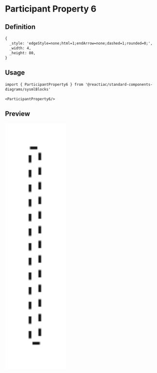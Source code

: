 # Participant Property 6

## Definition

```
{
  _style: 'edgeStyle=none;html=1;endArrow=none;dashed=1;rounded=0;',
  _width: 4,
  _height: 80,
}
```

## Usage

```
import { ParticipantProperty6 } from '@reactiac/standard-components-diagrams/sysmlBlocks'

<ParticipantProperty6/>
```

## Preview

<img src="./participant-property-6.png" width="200"/>

